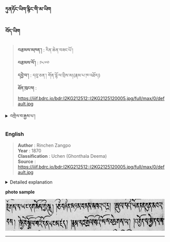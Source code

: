 <h3>ཏུནཧོང་ཡིག་རྙིང་གི་མ་ཡིག</h3>


<!-- div:right-panel -->
<!-- tabs:start -->

### **བོད་ཡིག**

> **བརྩམས་མཁན་།** : རིན་ཆེན་བཟང་པོ་།</br>
**བརྩམས་ལོ་།** : ༡༨༧༠ </br>
**དབྱེ་བ་།** : དབུ་ཅན་། གོན་དྷོ་ལ་བྲིས་མ།(རྣམ་པ་ཁ་འཐོར།)</br>
**ཐོན་ཁུངས།** : https://iiif.bdrc.io/bdr:I2KG212512::I2KG2125120005.jpg/full/max/0/default.jpg</br>

<details>
  <summary>འགྲེལ་བ་རྒྱས་པ་།</summary>
  

</details>


### **English**

> **Author** : Rinchen Zangpo</br>
**Year** : 1870 </br>
**Classification** : Uchen (Ghonthala Deema)</br>
**Source** : https://iiif.bdrc.io/bdr:I2KG212512::I2KG2125120005.jpg/full/max/0/default.jpg</br>

<details>
  <summary>Detailed explanation</summary>
པོ་ཏི་བཅུ་པ།Scanned at Tibetan Buddist Resourece Center, 1430 Massachusetts Ave, 5th Floor, Cambrige, Mass. 02138. Comments: 01/2015a 

</details>


<!-- tabs:end -->
<!-- panels:end -->

**photo sample**

<img src = "https://github.com/OpenPecha/tibetanfonts.info/blob/main/docs/_assets/%E0%BD%8F%E0%BD%B4%E0%BD%93%E0%BD%A7%E0%BD%BC%E0%BD%84%E0%BC%8B%E0%BD%A1%E0%BD%B2%E0%BD%82%E0%BC%8B%E0%BD%A2%E0%BE%99%E0%BD%B2%E0%BD%84%E0%BC%8B%E0%BD%82%E0%BD%B2%E0%BC%8B%E0%BD%98%E0%BC%8B%E0%BD%A1%E0%BD%B2%E0%BD%82.png?raw=true" width = 950 height = 100 >


***